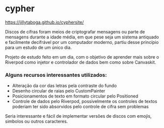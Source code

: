 # cypher

https://jillytaboga.github.io/cyphersite/

Discos de cifras foram meios de criptografar mensagens ou parte de mensagens durante a idade média, em que pese seja um sistema antiquado e facilmente decifrável por um computador moderno, partiu desse princípio para um estudo de um único dia.

Projeto de estudo feito em um dia, com o objetivo de aprender mais sobre o Riverpod como injetor e controlador de dados bem como sobre Canvaskit.

### Alguns recursos interessantes utilizados:
+ Alteração da cor das letras pela contraste do fundo
+ Desenho circular de raias pelo CustomPainter
+ Posicionamentos de texto em formato circular pelo Positioned
+ Controle de dados pelo Riverpod, possivelmente os controles de textos poderiam ter sido absorvidos pelo controle de cifra sem problemas

Seria interessante e fácil de implementar versões de discos com emojis, simbolos ou outros caracteres.
